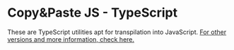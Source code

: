 # Copy&Paste JS - TypeScript

These are TypeScript utilities apt for transpilation into JavaScript. [For other versions and more information, check here.](./README.md)
